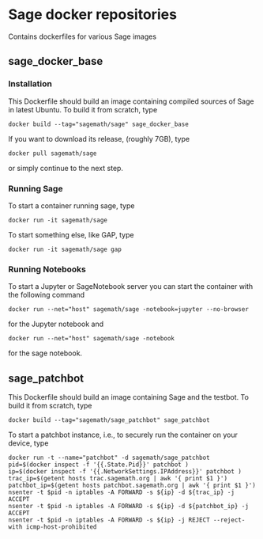 # Sage docker repositories

Contains dockerfiles for various Sage images

## sage_docker_base

### Installation

This Dockerfile should build an image containing compiled sources of Sage in latest Ubuntu.
To build it from scratch, type
    
    docker build --tag="sagemath/sage" sage_docker_base
    
If you want to download its release, (roughly 7GB), type
    
    docker pull sagemath/sage
    
or simply continue to the next step.

### Running Sage

To start a container running sage, type
    
    docker run -it sagemath/sage
    
To start something else, like GAP, type
    
    docker run -it sagemath/sage gap
    
### Running Notebooks

To start a Jupyter or SageNotebook server you can start the container with the following command

    docker run --net="host" sagemath/sage -notebook=jupyter --no-browser
    
for the Jupyter notebook and
    
    docker run --net="host" sagemath/sage -notebook
    
for the sage notebook.


## sage_patchbot

This Dockerfile should build an image containing Sage and the testbot. To build it from scratch, type
    
    docker build --tag="sagemath/sage_patchbot" sage_patchbot
    
To start a patchbot instance, i.e., to securely run the container on your device, type
    
    docker run -t --name="patchbot" -d sagemath/sage_patchbot
    pid=$(docker inspect -f '{{.State.Pid}}' patchbot )
    ip=$(docker inspect -f '{{.NetworkSettings.IPAddress}}' patchbot )
    trac_ip=$(getent hosts trac.sagemath.org | awk '{ print $1 }')
    patchbot_ip=$(getent hosts patchbot.sagemath.org | awk '{ print $1 }')
    nsenter -t $pid -n iptables -A FORWARD -s ${ip} -d ${trac_ip} -j ACCEPT
    nsenter -t $pid -n iptables -A FORWARD -s ${ip} -d ${patchbot_ip} -j ACCEPT
    nsenter -t $pid -n iptables -A FORWARD -s ${ip} -j REJECT --reject-with icmp-host-prohibited

